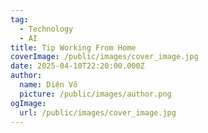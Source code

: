 ```yaml
---
tag:
  - Technology
  - AI
title: Tip Working From Home
coverImage: /public/images/cover_image.jpg
date: 2025-04-10T22:20:00.000Z
author:
  name: Diện Võ
  picture: /public/images/author.png
ogImage:
  url: /public/images/cover_image.jpg
---
```

